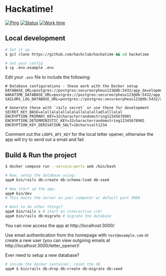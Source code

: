 # Hackatime!

[![Ping](https://status.hackatime.hackclub.com/api/badge/1/ping)](https://status.hackatime.hackclub.com/status/hackatime)
[![Status](https://status.hackatime.hackclub.com/api/badge/1/status)](https://status.hackatime.hackclub.com/status/hackatime)
[![Work time](https://hackatime-badge.hackclub.com/U0C7B14Q3/harbor)](https://hackatime-badge.hackclub.com)

## Local development

```sh
# Set it up...
$ git clone https://github.com/hackclub/hackatime && cd hackatime

# Set your config
$ cp .env.example .env
```

Edit your `.env` file to include the following:

```env
# Database configurations - these work with the Docker setup
DATABASE_URL=postgres://postgres:secureorpheus123@db:5432/app_development
WAKATIME_DATABASE_URL=postgres://postgres:secureorpheus123@db:5432/app_development
SAILORS_LOG_DATABASE_URL=postgres://postgres:secureorpheus123@db:5432/app_development

# Generate these with `rails secret` or use these for development
SECRET_KEY_BASE=alallalalallalalallalalalladlalllalal
ENCRYPTION_PRIMARY_KEY=32characterrandomstring12345678901
ENCRYPTION_DETERMINISTIC_KEY=32characterrandomstring12345678902
ENCRYPTION_KEY_DERIVATION_SALT=16charssalt1234
```

Comment out the `LOOPS_API_KEY` for the local letter opener, otherwise the app will try to send out a email and fail.

## Build & Run the project

```sh
$ docker compose run --service-ports web /bin/bash

# Now, setup the database using:
app# bin/rails db:create db:schema:load db:seed

# Now start up the app:
app# bin/dev
# This hosts the server on your computer w/ default port 3000

# Want to do other things?
app# bin/rails c # start an interactive irb!
app# bin/rails db:migrate # migrate the database
```

You can now access the app at http://localhost:3000/

Use email authentication from the homepage with `test@example.com` or create a new user (you can view outgoing emails at http://localhost:3000/letter_opener)!

Ever need to setup a new database?

```sh
# inside the docker container, reset the db
app# $ bin/rails db:drop db:create db:migrate db:seed
```
